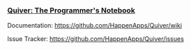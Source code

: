 ### [Quiver: The Programmer's Notebook](https://itunes.apple.com/app/quiver-programmers-notebook/id866773894?mt=12)

Documentation: https://github.com/HappenApps/Quiver/wiki

Issue Tracker: https://github.com/HappenApps/Quiver/issues

